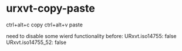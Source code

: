 # urxvt-copy-paste


ctrl+alt+c	copy
ctrl+alt+v	paste

need to disable some wierd functionality before:
URxvt.iso14755:         false
URxvt.iso14755_52:      false



